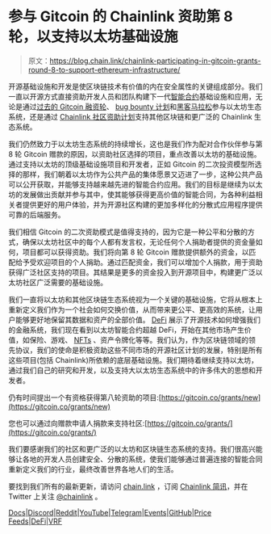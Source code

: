 # 参与 Gitcoin 的 Chainlink 资助第 8 轮，以支持以太坊基础设施

> 原文：<https://blog.chain.link/chainlink-participating-in-gitcoin-grants-round-8-to-support-ethereum-infrastructure/>

开源基础设施和开发是使区块链技术有价值的内在安全属性的关键组成部分。我们一直以开源方式直接资助开发人员和团队构建下一代[智能合约](https://chain.link/education/smart-contracts)基础设施和应用，无论是通过[过去的 Gitcoin 融资轮](https://blog.chain.link/chainlink-supporting-gitcoins-round-7-grants/)、 [bug bounty 计划](https://blog.chain.link/expanding-the-chainlink-bug-bounty-program-onto-gitcoin/)和[黑客马拉松](https://blog.chain.link/congratulations-to-the-winners-of-the-chainlink-virtual-hackathon-2020/)参与以太坊生态系统，还是通过 [Chainlink 社区资助计划](https://blog.chain.link/introducing-the-chainlink-community-grant-program/)支持其他区块链和更广泛的 Chainlink 生态系统。

我们仍然致力于以太坊生态系统的持续增长，这也是我们作为配对合作伙伴参与第 8 轮 Gitcoin 赠款的原因，以资助社区选择的项目，重点改善以太坊的基础设施。通过支持以太坊的顶级基础设施项目和开发者，正如 Gitcoin 的二次投资模型所选择的那样，我们朝着以太坊作为公共产品的集体愿景又迈进了一步，这种公共产品可以公开获取，并能够支持越来越先进的智能合约应用。我们的目标是继续为以太坊的发展做出贡献并参与其中，使其能够获得更高价值的智能合同，为各种利益相关者提供更好的用户体验，并为开源社区构建的更加多样化的分散式应用程序提供可靠的后端服务。

我们相信 Gitcoin 的二次资助模式是值得支持的，因为它是一种公平和分散的方式，确保以太坊社区中的每个人都有发言权，无论任何个人捐助者提供的资金量如何，项目都可以获得资助。我们将向第 8 轮 Gitcoin 赠款提供额外的资金，以匹配给予受欢迎项目的个人捐助。通过匹配资金，我们可以增加个人捐款，用于资助获得广泛社区支持的项目。其结果是更多的资金投入到开源项目中，构建更广泛以太坊社区广泛需要的基础设施。

我们一直将以太坊和其他区块链生态系统视为一个关键的基础设施，它将从根本上重新定义我们作为一个社会如何交换价值，从而带来更公平、更高效的系统，让用户能够更好地保留其数据和资产的全部价值。 [DeFi](https://chain.link/education/defi) 展示了开源技术如何增强我们的金融系统，我们现在看到以太坊智能合约超越 DeFi，开始在其他市场产生价值，如保险、游戏、 [NFTs](https://chain.link/education/nfts) 、资产令牌化等等。我们认为，作为区块链领域的领先协议，我们的使命是积极资助这些不同市场的开源社区计划的发展，特别是所有这些项目(包括 Chainlink)所依赖的底层基础设施。我们期待着继续支持以太坊，通过我们自己的研究和开发，以及支持大以太坊生态系统中的许多伟大的思想和开发者。

仍有时间提出一个有资格获得第八轮资助的项目:[https://gitcoin.co/grants/new](https://gitcoin.co/grants/new)

您也可以通过向赠款申请人捐款来支持社区:[https://gitcoin.co/grants/](https://gitcoin.co/grants/)

我们要感谢我们的社区和更广泛的以太坊和区块链生态系统的支持。我们很高兴能够让各地的开发人员创建安全、分散的系统，使我们能够通过普遍连接的智能合同重新定义我们的行业，最终改善世界各地人们的生活。

要找到我们所有的最新更新，请访问 [chain.link](https://chain.link/) ，订阅 [Chainlink 简讯](https://chn.lk/newsletter)，并在 Twitter 上关注 [@chainlink](http://www.twitter.com/chainlink) 。

[Docs](https://docs.chain.link/docs/getting-started)|[Discord](https://discordapp.com/invite/aSK4zew)|[Reddit](https://www.reddit.com/r/Chainlink/)|[YouTube](https://www.youtube.com/channel/UCnjkrlqaWEBSnKZQ71gdyFA)|[Telegram](https://t.me/chainlinkofficial)|[Events](https://blog.chain.link/tag/events/)|[GitHub](https://github.com/smartcontractkit/chainlink)|[Price Feeds](https://feeds.chain.link/)|[DeFi](https://www.chain.link/solutions/defi)|[VRF](https://chain.link/solutions/chainlink-vrf)